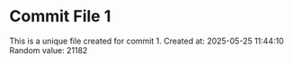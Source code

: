 # Commit File 1

This is a unique file created for commit 1.
Created at: 2025-05-25 11:44:10
Random value: 21182
